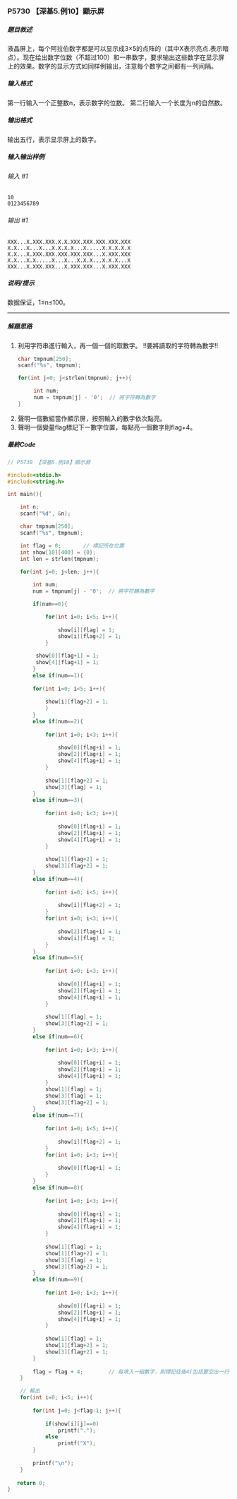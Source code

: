 ### P5730 【深基5.例10】顯示屏

##### 題目敘述
液晶屏上，每个阿拉伯数字都是可以显示成3×5的点阵的（其中X表示亮点.表示暗点）。现在给出数字位数（不超过100）和一串数字，要求输出这些数字在显示屏上的效果。数字的显示方式如同样例输出，注意每个数字之间都有一列间隔。

##### 输入格式
第一行输入一个正整数n，表示数字的位数。
第二行输入一个长度为n的自然数。

##### 输出格式
输出五行，表示显示屏上的数字。

##### 输入输出样例
###### 输入 #1
	10
	0123456789
###### 输出 #1
	XXX...X.XXX.XXX.X.X.XXX.XXX.XXX.XXX.XXX
	X.X...X...X...X.X.X.X...X.....X.X.X.X.X
	X.X...X.XXX.XXX.XXX.XXX.XXX...X.XXX.XXX
	X.X...X.X.....X...X...X.X.X...X.X.X...X
	XXX...X.XXX.XXX...X.XXX.XXX...X.XXX.XXX

##### 说明/提示
数据保证，1≤n≤100。

---

##### 解題思路
1. 利用字符串進行輸入，再一個一個的取數字。
   !!要將讀取的字符轉為數字!!
   ```c
   char tmpnum[250];
   scanf("%s", tmpnum);

   for(int j=0; j<strlen(tmpnum); j++){

        int num;
        num = tmpnum[j] - '0';	// 將字符轉為數字
   }

   ```
2. 聲明一個數組當作顯示屏，按照輸入的數字依次點亮。
3. 聲明一個變量flag標記下一數字位置，每點亮一個數字則flag+4。

##### 最終Code
```c
// P5730 【深基5.例10】顯示屏

#include<stdio.h>
#include<string.h>

int main(){

	int n;
    scanf("%d", &n);

    char tmpnum[250];
	scanf("%s", tmpnum);

	int flag = 0;		// 標記所在位置
	int show[10][400] = {0};
	int len = strlen(tmpnum);
    
    for(int j=0; j<len; j++){

        int num;
        num = tmpnum[j] - '0';	// 將字符轉為數字

        if(num==0){

			for(int i=0; i<5; i++){
			
				show[i][flag] = 1;
				show[i][flag+2] = 1;
			}

         show[0][flag+1] = 1;
         show[4][flag+1] = 1;
      	}
        else if(num==1){
      	
      	for(int i=0; i<5; i++){
      		
      		show[i][flag+2] = 1;
			}
		}
		else if(num==2){
			
			for(int i=0; i<3; i++){
				
				show[0][flag+i] = 1;
				show[2][flag+i] = 1;
				show[4][flag+i] = 1;
			}
			
			show[1][flag+2] = 1;
			show[3][flag] = 1;
		}
		else if(num==3){
			
			for(int i=0; i<3; i++){
				
				show[0][flag+i] = 1;
				show[2][flag+i] = 1;
				show[4][flag+i] = 1;
			}
			
			show[1][flag+2] = 1;
			show[3][flag+2] = 1;
		}
		else if(num==4){
			
			for(int i=0; i<5; i++){
				
				show[i][flag+2] = 1;
			}
			for(int i=0; i<3; i++){
				
				show[2][flag+i] = 1;
				show[i][flag] = 1;
			}
		}
		else if(num==5){
			
			for(int i=0; i<3; i++){
				
				show[0][flag+i] = 1;
				show[2][flag+i] = 1;
				show[4][flag+i] = 1;
			}
			
			show[1][flag] = 1;
			show[3][flag+2] = 1;
		}
		else if(num==6){
			
			for(int i=0; i<3; i++){
				
				show[0][flag+i] = 1;
				show[2][flag+i] = 1;
				show[4][flag+i] = 1;
			}
			show[1][flag] = 1;
			show[3][flag] = 1;
			show[3][flag+2] = 1;
		}
		else if(num==7){
			
			for(int i=0; i<5; i++){
				
				show[i][flag+2] = 1;
			}
			for(int i=0; i<3; i++){
				
				show[0][flag+i] = 1;
			}
		}
		else if(num==8){
			
			for(int i=0; i<3; i++){
				
				show[0][flag+i] = 1;
				show[2][flag+i] = 1;
				show[4][flag+i] = 1;
			}
			
			show[1][flag] = 1;
			show[1][flag+2] = 1;
			show[3][flag] = 1;
			show[3][flag+2] = 1;
		}
		else if(num==9){
			
			for(int i=0; i<3; i++){
				
				show[0][flag+i] = 1;
				show[2][flag+i] = 1;
				show[4][flag+i] = 1;
			}
			
			show[1][flag] = 1;
			show[1][flag+2] = 1;
			show[3][flag+2] = 1;
		}
				
		flag = flag + 4;		// 每填入一組數字，則標記往後4(包括要空出一行)
    }

    // 輸出
    for(int i=0; i<5; i++){
    
        for(int j=0; j<flag-1; j++){
        
            if(show[i][j]==0)
                printf(".");
            else
                printf("X");
        }
    
        printf("\n");
    }
	 
   return 0;
}
```
